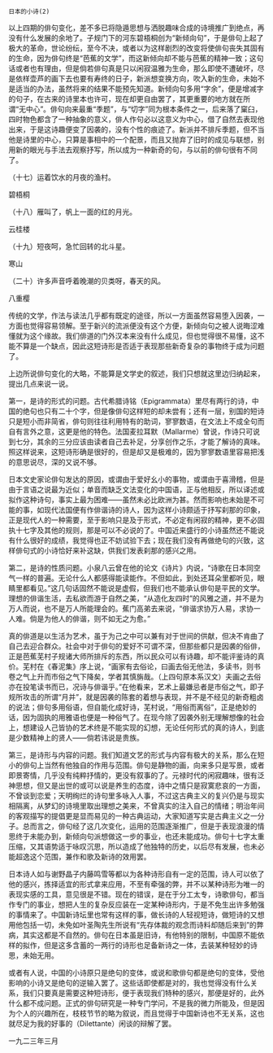     日本的小诗(2) 

   以上四期的俳句变化，差不多已将隐遁思想与洒脱趣味合成的诗境推广到绝点，再没有什么发展的余地了。子规门下的河东碧梧桐创为“新倾向句”，于是俳句上起了极大的革命，世论纷纭，至今不决，或者以为这样剧烈的改变将使俳句丧失其固有的生命，因为俳句终是“芭蕉的文学”，而这新倾向却不能与芭蕉的精神一致；这句话或者也有理由，但是倘若俳句真是只以闲寂温雅为生命，那么即使不遭破坏，尽是依样壶芦的画下去也要有寿终的日子，新派想变换方向，吹入新的生命，未始不是适当的办法，虽然将来的结果不能预先知道。新倾向句多用“字余”，便是增减字的句子，在古来的诗里本也许可，现在却更自由罢了，其更重要的地方就在所谓“无中心”。俳句向来最重“季题”，与“切字”同为根本条件之一，后来落了窠臼，四时物色都含了一种抽象的意义，俳人作句必以这意义为中心，借了自然去表现他出来，于是这诗趣便变了因袭的，没有个性的痕迹了。新派并不排斥季题，但不当他是诗里的中心，只算是事相中的一个配景，而且又抛弃了旧时的成见与联想，别用新的眼光与手法去观察抒写，所以成为一种新奇的句，与以前的俳句很有不同了。

   （十七）运着饮水的月夜的渔村。

   碧梧桐

   （十八）雁叫了，帆上一面的红的月光。

   云桂楼

   （十九）短夜呵，急忙回转的北斗星。

   寒山

   （二十）许多声音呼着晚潮的贝类呀，春天的风。

   八重樱

   传统的文学，作法与读法几乎都有既定的途径，所以一方面虽然容易堕入因袭，一方面也觉得容易领解。至于新兴的流派便没有这个方便，新倾向句之被人说晦涩难懂就为这个缘故。我们俳道的门外汉本来没有什么成见，但也觉得很不易懂，这不能不算是一个缺点，因此这短诗形是否适于表现那些新奇复杂的事物终于成为问题了。

   上边所说俳句变化的大略，不能算是文学史的叙述，我们只想就这里边归纳起来，提出几点来说一说。

   第一，是诗的形式的问题。古代希腊诗铭（Epigrammata）里尽有两行的诗，中国的绝句也只有二十个字，但是像俳句这样短的却未尝有；还有一层，别国的短诗只是短小而非简省，俳句则往往利用特有的助词，寥寥数语，在文法上不成全句而自有言外之意，这更是他的特色。法国麦拉耳默（Mallarme）曾说，作诗只可说到七分，其余的三分应该由读者自己去补足，分享创作之乐，才能了解诗的真味。照这样说来，这短诗形确是很好的，但是却又是极难的，因为寥寥数语里容易把浅的意思说尽，深的又说不够。

   日本文史家论俳句发达的原因，或谓由于爱好幺小的事物，或谓由于喜滑稽，但是由于言语之说最为近似；单音而缺乏文法变化的中国语，正与他相反，所以译述或拟作这种诗句，事实上最为困难——虽然未必比欧洲为甚。然而影响也未始是不可能的事，如现代法国便有作俳谐诗的诗人，因为这样小诗颇适于抒写刹那的印象，正是现代人的一种需要，至于影响只是及于形式，不必定有闲寂的精神，更不必固执十七字及其他的规则，那是可以不必说的了。中国近来盛行的小诗虽然还不能说有什么很好的成绩，我觉得也正不妨试验下去；现在我们没有再做绝句的兴致，这样俳句式的小诗恰好来补这缺，供我们发表刹那的感兴之用。

   第二，是诗的性质问题。小泉八云曾在他的论文《诗片》内说，“诗歌在日本同空气一样的普遍。无论什么人都感得能读能作。不但如此，到处还耳朵里都听见，眼睛里都看见。”这几句话固然不能说是虚假，但我们也不能承认俳句是平民的文学。理想的俳谐生活，去私欲而游于自然之美，“从造化友四时”的风雅之道，并不是为万人而说，也不是万人所能理会的。蕉门高弟去来说，“俳谐求协万人易，求协一人难。倘是为他人的俳谐，则不如无之为愈。”

   真的俳道是以生活为艺术，虽于为己之中可以兼有对于世间的供献，但决不肯曲了自己去迎合群众。社会中对于俳句的爱好不可谓不深，但那些都只是因袭的俗俳，正是芭蕉芜村子规诸大师所排斥的东西，所以民众可以有诗趣，却不能评鉴诗的真价。芜村在《春泥集》序上说，“画家有去俗论，曰画去俗无他法，多读书，则书卷之气上升而市俗之气下降矣，学者其慎旃哉。（上四句原本系汉文）夫画之去俗亦在投笔读书而已，况诗与俳谐乎。”在他看来，艺术上最嫌忌者是市俗之气，即子规所攻击的所谓“月并”，就是因袭的陈套的着想与表现，并不是不经见的新奇粗卤的说法；俳句多用俗语，但自能化成好诗，芜村说，“用俗而离俗”，正是绝妙的话，因为固执的用雅语也便是一种俗气了。在现今除了因袭外别无理解想像的社会上，想建设人己皆协的艺术终是不能实现的幻想，无论任何形式的真的诗人，到底是少数精神上的贤人——倘若讳说是贵族。

   第三，是诗形与内容的问题。我们知道文艺的形式与内容有极大的关系，那么在短小的俳句上当然有他独自的作用与范围。俳句是静物的画，向来多只是写景，或者即景寄情，几乎没有纯粹抒情的，更没有叙事的了。元禄时代的闲寂趣味，很有泛神思想，但又是出世的或可以说是养生的态度，诗中之情只是寂寞悲哀的一方面，不曾谈到恋爱；天明绚烂的诗句里多咏入人事，不过这古典主义的复兴仍是与现实相隔离，从梦幻的诗境里取出理想之美来，不曾真实的注入自己的情绪；明治年间的客观描写的提倡更是显而易见的一种古典运动，大家知道写实是古典主义之一分子。总而言之，俳句经了这几次变化，运用的范围逐渐推广，但是于表现浪漫的情思终于未能办到，新倾向句派想做这一步的事业，也还未能成功。俳句十七字太重压缩，又其语势适于咏叹沉思，所以造成了他独特的历史，以后尽有发展，也未必能超逸这个范围，兼作和歌及新诗的效用罢。

   日本诗人如与谢野晶子内藤鸣雪等都以为各种诗形自有一定的范围，诗人可以依了他的感兴，拣择适宜的形式拿来应用，不至有牵强的弊，并不以某种诗形为唯一的表现实感的工具，意见很是不错。现在的错误，是在于分工太专，诗歌俳句，都当作专门的事业，想把人生的复杂反应装在一定某种诗形内，于是不免生出许多勉强的事情来了。中国新诗坛里也常有这样的事，做长诗的人轻视短诗，做短诗的又想用他包括一切，未免如叶圣陶先生所说有“先存体裁的观念而诗料却随后来到”的弊病，其实这都是不自然的。俳句在日本虽是旧诗，有他特别的限制，中国原不能依样的拟作，但是这多含蓄的一两行的诗形也足备新诗之一体，去装某种轻妙的诗思，未始无用。

   或者有人说，中国的小诗原只是绝句的变体，或说和歌俳句都是绝句的变体，受他影响的小诗又是绝句的逆输入罢了。这些话即使都是对的，我也觉得没有什么关系，我们只要真是需要这种短诗形，便于表现我们特种的感兴，那便是好的，此外什么都不成问题。正式的俳句研究是一种专门学问，不是我的微力所能及，但是因为个人的兴趣所在，枝枝节节的略为叙说，而且觉得于中国新诗也不无关系，这也就尽足为我的好事的（Dilettante）闲谈的辩解了罢。

   一九二三年三月

